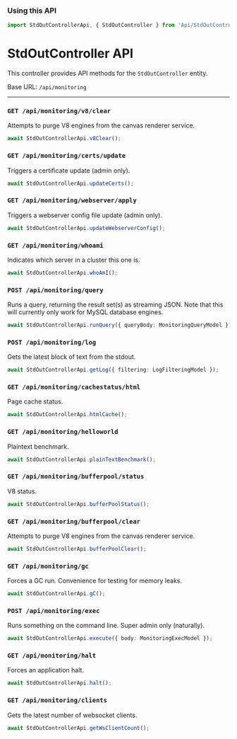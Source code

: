 ### Using this API

```typescript
import StdOutControllerApi, { StdOutController } from 'Api/StdOutController';
```

# StdOutController API

This controller provides API methods for the `StdOutController` entity.

Base URL: `/api/monitoring`

---

### `GET /api/monitoring/v8/clear`

Attempts to purge V8 engines from the canvas renderer service.

```ts
await StdOutControllerApi.v8Clear();
```

### `GET /api/monitoring/certs/update`

Triggers a certificate update (admin only).

```ts
await StdOutControllerApi.updateCerts();
```

### `GET /api/monitoring/webserver/apply`

Triggers a webserver config file update (admin only).

```ts
await StdOutControllerApi.updateWebserverConfig();
```

### `GET /api/monitoring/whoami`

Indicates which server in a cluster this one is.

```ts
await StdOutControllerApi.whoAmI();
```

### `POST /api/monitoring/query`

Runs a query, returning the result set(s) as streaming JSON.
            Note that this will currently only work for MySQL database engines.

```ts
await StdOutControllerApi.runQuery({ queryBody: MonitoringQueryModel });
```

### `POST /api/monitoring/log`

Gets the latest block of text from the stdout.

```ts
await StdOutControllerApi.getLog({ filtering: LogFilteringModel });
```

### `GET /api/monitoring/cachestatus/html`

Page cache status.

```ts
await StdOutControllerApi.htmlCache();
```

### `GET /api/monitoring/helloworld`

Plaintext benchmark.

```ts
await StdOutControllerApi.plainTextBenchmark();
```

### `GET /api/monitoring/bufferpool/status`

V8 status.

```ts
await StdOutControllerApi.bufferPoolStatus();
```

### `GET /api/monitoring/bufferpool/clear`

Attempts to purge V8 engines from the canvas renderer service.

```ts
await StdOutControllerApi.bufferPoolClear();
```

### `GET /api/monitoring/gc`

Forces a GC run. Convenience for testing for memory leaks.

```ts
await StdOutControllerApi.gC();
```

### `POST /api/monitoring/exec`

Runs something on the command line. Super admin only (naturally).

```ts
await StdOutControllerApi.execute({ body: MonitoringExecModel });
```

### `GET /api/monitoring/halt`

Forces an application halt.

```ts
await StdOutControllerApi.halt();
```

### `GET /api/monitoring/clients`

Gets the latest number of websocket clients.

```ts
await StdOutControllerApi.getWsClientCount();
```

